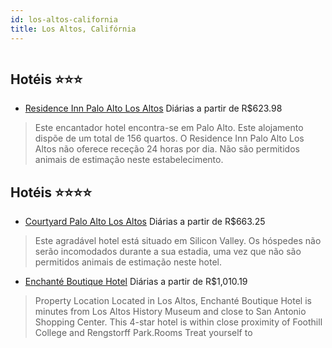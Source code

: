```yaml
---
id: los-altos-california
title: Los Altos, Califórnia
---
```


<center><img src="https://photos.hotelbeds.com/giata/34/343569/343569a_hb_a_001.jpg" alt="" /></center>


## Hotéis ⭐️⭐️⭐️

-    [Residence Inn Palo Alto Los Altos](https://www.hurb.com/aud/https://www.hurb.com/hoteis/los-altos/residence-inn-palo-alto-los-altos-JNP-JP185781?cmp=18055) Diárias a partir de R$623.98
   > Este encantador hotel encontra-se em Palo Alto. Este alojamento dispõe de um total de 156 quartos. O Residence Inn Palo Alto Los Altos não oferece receção 24 horas por dia. Não são permitidos animais de estimação neste estabelecimento. 

## Hotéis ⭐️⭐️⭐️⭐️

-    [Courtyard Palo Alto Los Altos](https://www.hurb.com/aud/https://www.hurb.com/hoteis/los-altos/courtyard-palo-alto-los-altos-JNP-JP186787?cmp=18055) Diárias a partir de R$663.25
   > Este agradável hotel está situado em Silicon Valley. Os hóspedes não serão incomodados durante a sua estadia, uma vez que não são permitidos animais de estimação neste hotel. 
-    [Enchanté Boutique Hotel](https://www.hurb.com/aud/https://www.hurb.com/hoteis/los-altos/enchante-boutique-hotel-JNP-JP290268?cmp=18055) Diárias a partir de R$1,010.19
   > Property Location Located in Los Altos, Enchanté Boutique Hotel is minutes from Los Altos History Museum and close to San Antonio Shopping Center.  This 4-star hotel is within close proximity of Foothill College and Rengstorff Park.Rooms Treat yourself to
